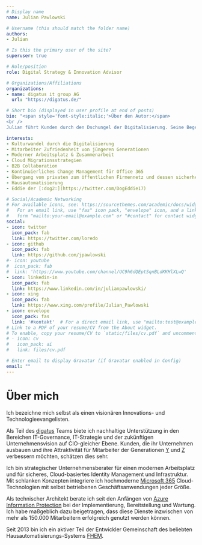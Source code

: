 ```yaml
---
# Display name
name: Julian Pawlowski

# Username (this should match the folder name)
authors:
- Julian

# Is this the primary user of the site?
superuser: true

# Role/position
role: Digital Strategy & Innovation Advisor

# Organizations/Affiliations
organizations:
- name: digatus it group AG
  url: "https://digatus.de/"

# Short bio (displayed in user profile at end of posts)
bio: "<span style='font-style:italic;'>Über den Autor:</span>
<br />
Julian führt Kunden durch den Dschungel der Digitalisierung. Seine Begeisterung für neue Technologien ist seit 25 Jahren ungebrochen. Wenn er nicht gerade den Weg aus dem digitalen Dschungel heraus absteckt, dann beschäftigt er sich mit der Programmierung seines Smarthomes – ganz zum Erstaunen seines Jack-Russel Terriers &bdquo;Eddie&rdquo;. Auch als Hobby Programmierer für die Open Source und Smarthome Community verfolgt er stets das Ziel, die Welt durch Technologie ein Stück weit besser zu machen."

interests:
- Kulturwandel durch die Digitalisierung
- Mitarbeiter Zufriedenheit von jüngeren Generationen
- Moderner Arbeitsplatz & Zusammenarbeit
- Cloud Migrationsstrategien
- B2B Collaboration
- Kontinuierliches Change Management für Office 365
- Übergang vom privaten zum öffentlichen Firmennetz und dessen sicherheit
- Hausautomatisierung
- Eddie der [:dog2:](https://twitter.com/DogEddie17)

# Social/Academic Networking
# For available icons, see: https://sourcethemes.com/academic/docs/widgets/#icons
#   For an email link, use "fas" icon pack, "envelope" icon, and a link in the
#   form "mailto:your-email@example.com" or "#contact" for contact widget.
social:
- icon: twitter
  icon_pack: fab
  link: https://twitter.com/loredo
- icon: github
  icon_pack: fab
  link: https://github.com/jpawlowski
#- icon: youtube
#  icon_pack: fab
#  link: 'https://www.youtube.com/channel/UC9h6dQEptSqnBLdKKHlXLwQ'
- icon: linkedin-in
  icon_pack: fab
  link: https://www.linkedin.com/in/julianpawlowski/
- icon: xing
  icon_pack: fab
  link: https://www.xing.com/profile/Julian_Pawlowski
- icon: envelope
  icon_pack: fas
  link: '#kontakt'  # For a direct email link, use "mailto:test@example.org".
# Link to a PDF of your resume/CV from the About widget.
# To enable, copy your resume/CV to `static/files/cv.pdf` and uncomment the lines below.  
# - icon: cv
#   icon_pack: ai
#   link: files/cv.pdf

# Enter email to display Gravatar (if Gravatar enabled in Config)
email: ""
---
```


# Über mich

Ich bezeichne mich selbst als einen visionären Innovations- und Technologieevangelisten.

Als Teil des [digatus](https://digatus.de/) Teams biete ich nachhaltige Unterstützung in den Bereichen IT-Governance, IT-Strategie und der zukünftigen Unternehmensvision auf CIO-gleicher Ebene. Kunden, die ihr Unternehmen ausbauen und ihre Attraktivität für Mitarbeiter der Generationen [Y](https://de.wikipedia.org/wiki/Generation_Y) und [Z](https://de.wikipedia.org/wiki/Generation_Z) verbessern möchten, schätzen dies sehr.

Ich bin strategischer Unternehmensberater für einen modernen Arbeitsplatz und für sicheres, Cloud-basiertes Identity Management und Infrastruktur. Mit schlanken Konzepten integriere ich hochmoderne [Microsoft 365](https://www.microsoft.com/microsoft-365) Cloud-Technologien mit selbst betriebenen Geschäftsanwendungen jeder Größe.

Als technischer Architekt berate ich seit den Anfängen von [Azure Information Protection](https://docs.microsoft.com/azure/information-protection/) bei der Implementierung, Bereitstellung und Wartung. Ich habe maßgeblich dazu beigetragen, dass diese Dienste inzwischen von mehr als 150.000 Mitarbeitern erfolgreich genutzt werden können.

Seit 2013 bin ich ein aktiver Teil der Entwickler Gemeinschaft des beliebten Hausautomatisierungs-Systems [FHEM](https://fhem.de/).
